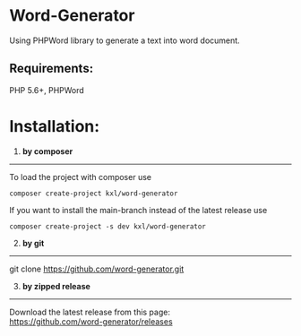 Word-Generator
====================
Using PHPWord library to generate a text into word document.

Requirements:
------------
PHP 5.6+, PHPWord


Installation:
=============
1) **by composer**
  --------------
  To load the project with composer use
  ```
  composer create-project kxl/word-generator
  ```
  If you want to install the main-branch instead of the latest release use
  ```
  composer create-project -s dev kxl/word-generator
  ```

2) **by git**
---------
git clone https://github.com/word-generator.git

3) **by zipped release**
--------------------
Download the latest release from this page:  
https://github.com/word-generator/releases